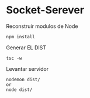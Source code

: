 # Socket-Serever

Reconstruir modulos de Node
```
npm install
```

Generar EL DIST
```
tsc -w
```

Levantar servidor
```
nodemon dist/
or
node dist/
```
